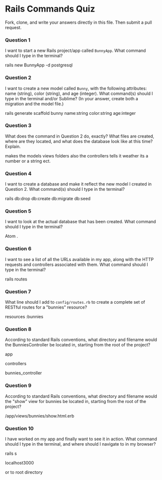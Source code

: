 # Rails Commands Quiz

Fork, clone, and write your answers directly in this file. Then submit a pull request.

### Question 1

I want to start a new Rails project/app called `BunnyApp`. What command should I type in the terminal?

rails new  BunnyApp -d postgresql


### Question 2

I want to create a new model called `Bunny`, with the following attributes: name (string), color (string), and age (integer). What command(s) should I type in the terminal and/or Sublime? (In your answer, create both a migration and the model file.)

rails generate scaffold bunny name:string color:string age:integer

### Question 3

What does the command in Question 2 do, exactly? What files are created, where are they located, and what does the database look like at this time? Explain.

makes the models views folders also the controllers tells it weather its a number or a string ect.

### Question 4

I want to create a database and make it reflect the new model I created in Question 2. What command(s) should I type in the terminal?

rails db:drop db:create db:migrate db:seed

### Question 5

I want to look at the actual database that has been created. What command should I type in the terminal?

Atom .

### Question 6

I want to see a list of all the URLs available in my app, along with the HTTP requests and controllers associated with them. What command should I type in the terminal?

rails routes

### Question 7

What line should I add to `config/routes.rb` to create a complete set of RESTful routes for a "bunnies" resource?

resources :bunnies

### Question 8

According to standard Rails conventions, what directory and filename would the BunniesController be located in, starting from the root of the project?

app

controllers

bunnies_controller

### Question 9

According to standard Rails conventions, what directory and filename would the "show" view for bunnies be located in, starting from the root of the project?

/app/views/bunnies/show.html.erb

### Question 10

I have worked on my app and finally want to see it in action. What command should I type in the terminal, and where should I navigate to in my browser?

rails s

localhost3000

or to root directory 
